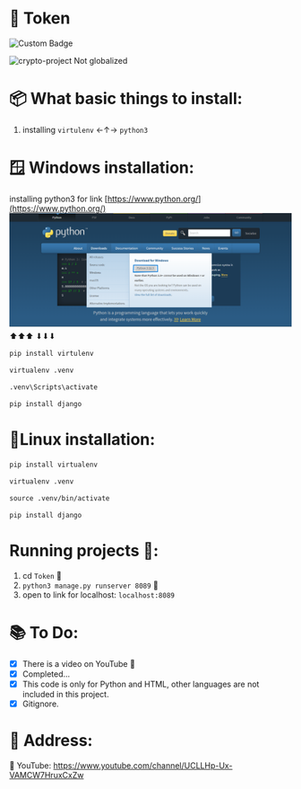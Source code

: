 # 🎯 Token

<img
    alt="Custom Badge"
    src="https://img.shields.io/badge/any_text-you_like-white?style=for-the-badge"
/>

<img
    alt="crypto-project Not globalized"
    src="https://img.shields.io/badge/crypto--project-Not_globalized-pink?style=for-the-badge"
/>


# 📦 What basic things to install:

1. installing `virtulenv` ←↑→ `python3`

# 🪟 Windows installation:

installing python3 for link [https://www.python.org/](https://www.python.org/)
![image](assets/installtionpython.png)
⬆⬆⬆
⬇⬇⬇
```
pip install virtulenv
```

```
virtualenv .venv
```

```
.venv\Scripts\activate
```

```
pip install django
```

# 🐧Linux installation:

```
pip install virtualenv
```

```
virtualenv .venv
```

```
source .venv/bin/activate
```

```
pip install django
```

# Running projects 👟:

1. cd `Token` 💯
2. `python3 manage.py runserver 8089` 💯
3. open to link for localhost: `localhost:8089`

# 📚 To Do:

- [x] There is a video on YouTube 🎥
- [x] Completed...
- [x] This code is only for Python and HTML, other languages are not included in this project.
- [x] Gitignore.

# 🔗 Address:
🎥 YouTube: https://www.youtube.com/channel/UCLLHp-Ux-VAMCW7HruxCxZw
